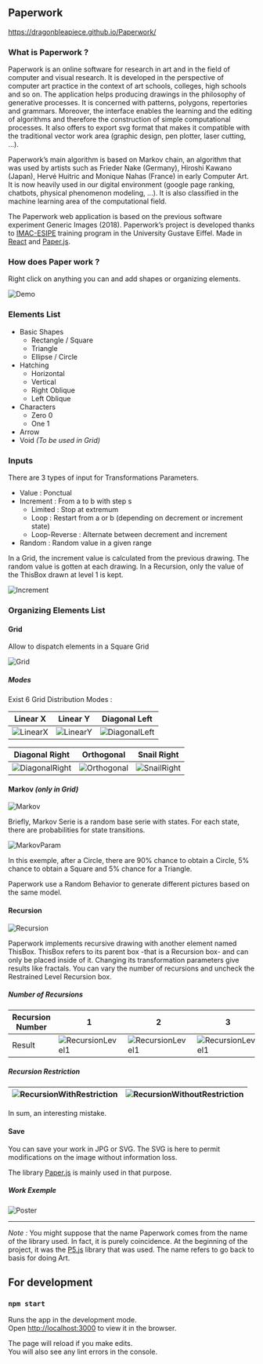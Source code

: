 ## Paperwork

https://dragonbleapiece.github.io/Paperwork/

### What is Paperwork ?

Paperwork is an online software for research in art and in the field of computer and visual research. It is developed in the perspective of computer art practice in the context of art schools, colleges, high schools and so on. The application helps producing drawings in the philosophy of generative processes. It is concerned with patterns, polygons, repertories and grammars. Moreover, the interface enables the learning and the editing of algorithms and therefore the construction of simple computational processes. It also offers to export svg format that makes it compatible with the traditional vector work area (graphic design, pen plotter, laser cutting, ...).

Paperwork’s main algorithm is based on Markov chain, an algorithm that was used by artists such as Frieder Nake (Germany), Hiroshi Kawano (Japan), Hervé Huitric and Monique Nahas (France) in early Computer Art. It is now heavily used in our digital environment (google page ranking, chatbots, physical phenomenon modeling, ...). It is also classified in the machine learning area of the computational field.

The Paperwork web application is based on the previous software experiment Generic Images (2018). Paperwork’s project is developed thanks to [IMAC-ESIPE](https://www.ingenieur-imac.fr) training program in the University Gustave Eiffel. Made in [React](https://reactjs.org) and [Paper.js](http://paperjs.org).

### How does Paper work ?

Right click on anything you can and add shapes or organizing elements.

![Demo](/pictures/workspace.gif)

### Elements List

* Basic Shapes
  * Rectangle / Square
  * Triangle
  * Ellipse / Circle
* Hatching
  * Horizontal
  * Vertical
  * Right Oblique
  * Left Oblique
* Characters
  * Zero 0
  * One 1
* Arrow
* Void *(To be used in Grid)*

### Inputs

There are 3 types of input for Transformations Parameters.
* Value : Ponctual
* Increment : From a to b with step s
  * Limited : Stop at extremum
  * Loop : Restart from a or b (depending on decrement or increment state)
  * Loop-Reverse : Alternate between decrement and increment
* Random : Random value in a given range

In a Grid, the increment value is calculated from the previous drawing. The random value is gotten at each drawing.
In a Recursion, only the value of the ThisBox drawn at level 1 is kept.

![Increment](/pictures/Increment.PNG)

### Organizing Elements List

#### Grid

Allow to dispatch elements in a Square Grid

![Grid](/pictures/Grid.PNG)

##### Modes

Exist 6 Grid Distribution Modes :

Linear X |  Linear Y | Diagonal Left 
------------ | ------------- | -------------
![LinearX](/pictures/LinearX.png) | ![LinearY](/pictures/LinearY.png) | ![DiagonalLeft](/pictures/DiagonalLeft.png)


Diagonal Right | Orthogonal | Snail Right
------------- | ------------- | -------------
![DiagonalRight](/pictures/DiagonalRight.png) | ![Orthogonal](/pictures/Orthogonal.png) | ![SnailRight](/pictures/SnailRight.png)
  

#### Markov *(only in Grid)*

![Markov](/pictures/Markov.PNG)

Briefly, Markov Serie is a random base serie with states. For each state, there are probabilities for state transitions.

![MarkovParam](/pictures/MarkovParam.PNG)

In this exemple, after a Circle, there are 90% chance to obtain a Circle, 5% chance to obtain a Square and 5% chance for a Triangle.

Paperwork use a Random Behavior to generate different pictures based on the same model.

#### Recursion

![Recursion](/pictures/Recursion.PNG)

Paperwork implements recursive drawing with another element named ThisBox. ThisBox refers to its parent box -that is a Recursion box- and can only be placed inside of it. Changing its transformation parameters give results like fractals.
You can vary the number of recursions and uncheck the Restrained Level Recursion box.

##### Number of Recursions

Recursion Number | 1 | 2 | 3 | 4 | 5
--- | --- | --- | --- | --- | --- |
Result | ![RecursionLevel1](/pictures/RecursionLevel1.png) | ![RecursionLevel1](/pictures/RecursionLevel2.png) | ![RecursionLevel1](/pictures/RecursionLevel3.png) | ![RecursionLevel1](/pictures/RecursionLevel4.png) | ![RecursionLevel1](/pictures/RecursionLevel5.png)

##### Recursion Restriction
![RecursionWithRestriction](/pictures/RecursionWithRestriction.PNG) | ![RecursionWithoutRestriction](/pictures/RecursionWithoutRestriction.PNG)
--- | ---

In sum, an interesting mistake.

#### Save

You can save your work in JPG or SVG. The SVG is here to permit modifications on the image without information loss.

The library [Paper.js](http://paperjs.org) is mainly used in that purpose.

##### Work Exemple

![Poster](/pictures/Affiche.png)

___

*Note :* You might suppose that the name Paperwork comes from the name of the library used. In fact, it is purely coincidence. At the beginning of the project, it was the [P5.js](https://p5js.org) library that was used. The name refers to go back to basis for doing Art.

## For development

### `npm start`

Runs the app in the development mode.<br>
Open [http://localhost:3000](http://localhost:3000) to view it in the browser.

The page will reload if you make edits.<br>
You will also see any lint errors in the console.

